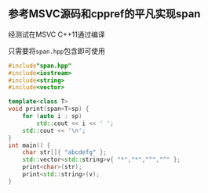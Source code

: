 ## 参考MSVC源码和cppref的平凡实现span

经测试在MSVC C++11通过编译

只需要将`span.hpp`包含即可使用

```C++
#include"span.hpp"
#include<iostream>
#include<string>
#include<vector>

template<class T>
void print(span<T>sp) {
	for (auto i : sp)
		std::cout << i << ' ';
	std::cout << '\n';
}
int main() {
	char str[]{ "abcdefg" };
	std::vector<std::string>v{ "*","*","^","^" };
	print<char>(str);
	print<std::string>(v);
}
```